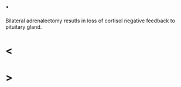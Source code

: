 # .

Bilateral adrenalectomy resutls in loss of cortisol negative feedback to pituitary gland.

# <


# >
